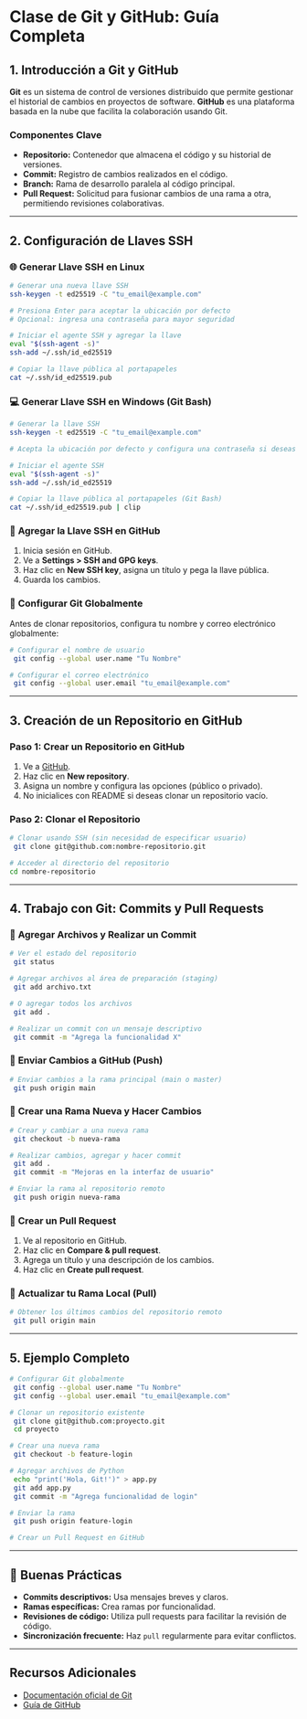 # Clase de Git y GitHub: Guía Completa


## 1. Introducción a Git y GitHub

**Git** es un sistema de control de versiones distribuido que permite gestionar el historial de cambios en proyectos de software. **GitHub** es una plataforma basada en la nube que facilita la colaboración usando Git.

### Componentes Clave

- **Repositorio:** Contenedor que almacena el código y su historial de versiones.
- **Commit:** Registro de cambios realizados en el código.
- **Branch:** Rama de desarrollo paralela al código principal.
- **Pull Request:** Solicitud para fusionar cambios de una rama a otra, permitiendo revisiones colaborativas.

---

## 2. Configuración de Llaves SSH

### 🌐 **Generar Llave SSH en Linux**

```bash
# Generar una nueva llave SSH
ssh-keygen -t ed25519 -C "tu_email@example.com"

# Presiona Enter para aceptar la ubicación por defecto
# Opcional: ingresa una contraseña para mayor seguridad

# Iniciar el agente SSH y agregar la llave
eval "$(ssh-agent -s)"
ssh-add ~/.ssh/id_ed25519

# Copiar la llave pública al portapapeles
cat ~/.ssh/id_ed25519.pub
```

### 💻 **Generar Llave SSH en Windows (Git Bash)**

```bash
# Generar la llave SSH
ssh-keygen -t ed25519 -C "tu_email@example.com"

# Acepta la ubicación por defecto y configura una contraseña si deseas

# Iniciar el agente SSH
eval "$(ssh-agent -s)"
ssh-add ~/.ssh/id_ed25519

# Copiar la llave pública al portapapeles (Git Bash)
cat ~/.ssh/id_ed25519.pub | clip
```

### 📢 **Agregar la Llave SSH en GitHub**

1. Inicia sesión en GitHub.
2. Ve a **Settings > SSH and GPG keys**.
3. Haz clic en **New SSH key**, asigna un título y pega la llave pública.
4. Guarda los cambios.

### 🚀 **Configurar Git Globalmente**

Antes de clonar repositorios, configura tu nombre y correo electrónico globalmente:

```bash
# Configurar el nombre de usuario
 git config --global user.name "Tu Nombre"

# Configurar el correo electrónico
 git config --global user.email "tu_email@example.com"
```

---

## 3. Creación de un Repositorio en GitHub

### Paso 1: Crear un Repositorio en GitHub

1. Ve a [GitHub](https://github.com).
2. Haz clic en **New repository**.
3. Asigna un nombre y configura las opciones (público o privado).
4. No inicialices con README si deseas clonar un repositorio vacío.

### Paso 2: Clonar el Repositorio

```bash
# Clonar usando SSH (sin necesidad de especificar usuario)
 git clone git@github.com:nombre-repositorio.git

# Acceder al directorio del repositorio
cd nombre-repositorio
```

---

## 4. Trabajo con Git: Commits y Pull Requests

### 📁 **Agregar Archivos y Realizar un Commit**

```bash
# Ver el estado del repositorio
 git status

# Agregar archivos al área de preparación (staging)
 git add archivo.txt

# O agregar todos los archivos
 git add .

# Realizar un commit con un mensaje descriptivo
 git commit -m "Agrega la funcionalidad X"
```

### 📡 **Enviar Cambios a GitHub (Push)**

```bash
# Enviar cambios a la rama principal (main o master)
 git push origin main
```

### 🚀 **Crear una Rama Nueva y Hacer Cambios**

```bash
# Crear y cambiar a una nueva rama
 git checkout -b nueva-rama

# Realizar cambios, agregar y hacer commit
 git add .
 git commit -m "Mejoras en la interfaz de usuario"

# Enviar la rama al repositorio remoto
 git push origin nueva-rama
```

### 📄 **Crear un Pull Request**

1. Ve al repositorio en GitHub.
2. Haz clic en **Compare & pull request**.
3. Agrega un título y una descripción de los cambios.
4. Haz clic en **Create pull request**.

### 📰 **Actualizar tu Rama Local (Pull)**

```bash
# Obtener los últimos cambios del repositorio remoto
 git pull origin main
```

---

## 5. Ejemplo Completo

```bash
# Configurar Git globalmente
 git config --global user.name "Tu Nombre"
 git config --global user.email "tu_email@example.com"

# Clonar un repositorio existente
 git clone git@github.com:proyecto.git
 cd proyecto

# Crear una nueva rama
 git checkout -b feature-login

# Agregar archivos de Python
 echo "print('Hola, Git!')" > app.py
 git add app.py
 git commit -m "Agrega funcionalidad de login"

# Enviar la rama
 git push origin feature-login

# Crear un Pull Request en GitHub
```

---

## 🌟 Buenas Prácticas

- **Commits descriptivos:** Usa mensajes breves y claros.
- **Ramas específicas:** Crea ramas por funcionalidad.
- **Revisiones de código:** Utiliza pull requests para facilitar la revisión de código.
- **Sincronización frecuente:** Haz `pull` regularmente para evitar conflictos.

---

## Recursos Adicionales

- [Documentación oficial de Git](https://git-scm.com/doc)
- [Guía de GitHub](https://docs.github.com/)
